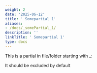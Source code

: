 ```yaml
---
weight: 2
date: '2025-06-12'
title: ' Somepartial 1'
aliases:
- /docs/_somePartial_1/
description: ''
linkTitle: ' Somepartial 1'
type: docs
---
```


This is a partial in file/folder starting with \_:

It should be excluded by default
